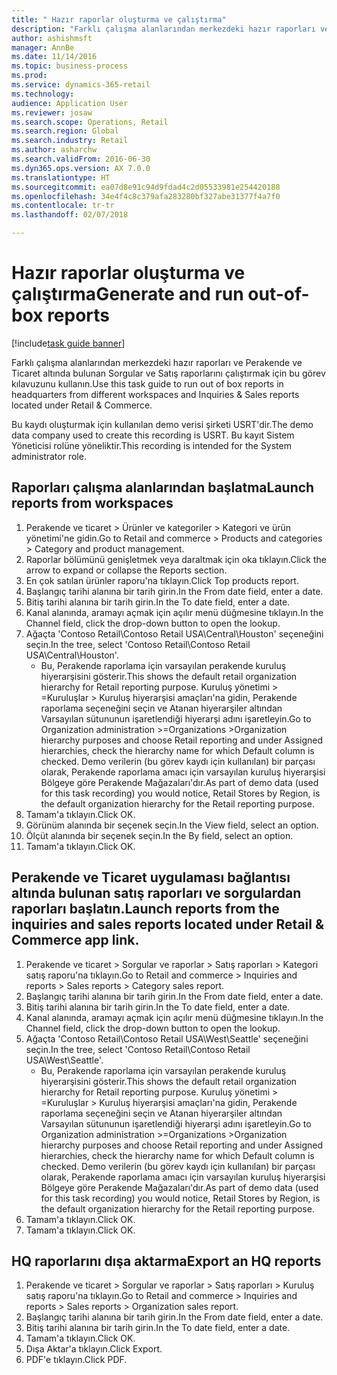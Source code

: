 ```yaml
--- 
title: " Hazır raporlar oluşturma ve çalıştırma"
description: "Farklı çalışma alanlarından merkezdeki hazır raporları ve Perakende ve Ticaret altında bulunan Sorgular ve Satış raporlarını çalıştırmak için bu görev kılavuzunu kullanın."
author: ashishmsft
manager: AnnBe
ms.date: 11/14/2016
ms.topic: business-process
ms.prod: 
ms.service: dynamics-365-retail
ms.technology: 
audience: Application User
ms.reviewer: josaw
ms.search.scope: Operations, Retail
ms.search.region: Global
ms.search.industry: Retail
ms.author: asharchw
ms.search.validFrom: 2016-06-30
ms.dyn365.ops.version: AX 7.0.0
ms.translationtype: HT
ms.sourcegitcommit: ea07d8e91c94d9fdad4c2d05533981e254420188
ms.openlocfilehash: 34e4f4c8c379afa283280bf327abe31377f4a7f0
ms.contentlocale: tr-tr
ms.lasthandoff: 02/07/2018

---
```

# <a name="generate-and-run-out-of-box-reports"></a><span data-ttu-id="f8214-103"> Hazır raporlar oluşturma ve çalıştırma</span><span class="sxs-lookup"><span data-stu-id="f8214-103">Generate and run out-of-box reports</span></span>

[!include[task guide banner](../includes/task-guide-banner.md)]

<span data-ttu-id="f8214-104">Farklı çalışma alanlarından merkezdeki hazır raporları ve Perakende ve Ticaret altında bulunan Sorgular ve Satış raporlarını çalıştırmak için bu görev kılavuzunu kullanın.</span><span class="sxs-lookup"><span data-stu-id="f8214-104">Use this task guide to run out of box reports in headquarters from different workspaces and Inquiries & Sales reports located under Retail & Commerce.</span></span>



<span data-ttu-id="f8214-105">Bu kaydı oluşturmak için kullanılan demo verisi şirketi USRT'dir.</span><span class="sxs-lookup"><span data-stu-id="f8214-105">The demo data company used to create this recording is USRT.</span></span> <span data-ttu-id="f8214-106">Bu kayıt Sistem Yöneticisi rolüne yöneliktir.</span><span class="sxs-lookup"><span data-stu-id="f8214-106">This recording is intended for the System administrator role.</span></span>


## <a name="launch-reports-from-workspaces"></a><span data-ttu-id="f8214-107">Raporları çalışma alanlarından başlatma</span><span class="sxs-lookup"><span data-stu-id="f8214-107">Launch reports from workspaces</span></span>
1. <span data-ttu-id="f8214-108">Perakende ve ticaret > Ürünler ve kategoriler > Kategori ve ürün yönetimi'ne gidin.</span><span class="sxs-lookup"><span data-stu-id="f8214-108">Go to Retail and commerce > Products and categories > Category and product management.</span></span>
2. <span data-ttu-id="f8214-109">Raporlar bölümünü genişletmek veya daraltmak için oka tıklayın.</span><span class="sxs-lookup"><span data-stu-id="f8214-109">Click the arrow to expand or collapse the Reports section.</span></span>
3. <span data-ttu-id="f8214-110">En çok satılan ürünler raporu'na tıklayın.</span><span class="sxs-lookup"><span data-stu-id="f8214-110">Click Top products report.</span></span>
4. <span data-ttu-id="f8214-111">Başlangıç tarihi alanına bir tarih girin.</span><span class="sxs-lookup"><span data-stu-id="f8214-111">In the From date field, enter a date.</span></span>
5. <span data-ttu-id="f8214-112">Bitiş tarihi alanına bir tarih girin.</span><span class="sxs-lookup"><span data-stu-id="f8214-112">In the To date field, enter a date.</span></span>
6. <span data-ttu-id="f8214-113">Kanal alanında, aramayı açmak için açılır menü düğmesine tıklayın.</span><span class="sxs-lookup"><span data-stu-id="f8214-113">In the Channel field, click the drop-down button to open the lookup.</span></span>
7. <span data-ttu-id="f8214-114">Ağaçta 'Contoso Retail\Contoso Retail USA\Central\Houston' seçeneğini seçin.</span><span class="sxs-lookup"><span data-stu-id="f8214-114">In the tree, select 'Contoso Retail\Contoso Retail USA\Central\Houston'.</span></span>
    * <span data-ttu-id="f8214-115">Bu, Perakende raporlama için varsayılan perakende kuruluş hiyerarşisini gösterir.</span><span class="sxs-lookup"><span data-stu-id="f8214-115">This shows the default retail organization hierarchy for Retail reporting purpose.</span></span>   <span data-ttu-id="f8214-116">Kuruluş yönetimi > Kuruluşlar > Kuruluş hiyerarşisi amaçları'na gidin, Perakende raporlama seçeneğini seçin ve Atanan hiyerarşiler altından Varsayılan sütununun işaretlendiği hiyerarşi adını işaretleyin.</span><span class="sxs-lookup"><span data-stu-id="f8214-116">Go to Organization administration >Organizations >Organization hierarchy purposes and choose Retail reporting and under Assigned hierarchies, check the hierarchy name for which Default column is checked.</span></span>      <span data-ttu-id="f8214-117">Demo verilerin (bu görev kaydı için kullanılan) bir parçası olarak, Perakende raporlama amacı için varsayılan kuruluş hiyerarşisi Bölgeye göre Perakende Mağazaları'dır.</span><span class="sxs-lookup"><span data-stu-id="f8214-117">As part of demo data (used for this task recording) you would notice, Retail Stores by Region, is the default organization hierarchy for the Retail reporting purpose.</span></span>     
8. <span data-ttu-id="f8214-118">Tamam'a tıklayın.</span><span class="sxs-lookup"><span data-stu-id="f8214-118">Click OK.</span></span>
9. <span data-ttu-id="f8214-119">Görünüm alanında bir seçenek seçin.</span><span class="sxs-lookup"><span data-stu-id="f8214-119">In the View field, select an option.</span></span>
10. <span data-ttu-id="f8214-120">Ölçüt alanında bir seçenek seçin.</span><span class="sxs-lookup"><span data-stu-id="f8214-120">In the By field, select an option.</span></span>
11. <span data-ttu-id="f8214-121">Tamam'a tıklayın.</span><span class="sxs-lookup"><span data-stu-id="f8214-121">Click OK.</span></span>

## <a name="launch-reports-from-the-inquiries-and-sales-reports-located-under-retail--commerce-app-link"></a><span data-ttu-id="f8214-122">Perakende ve Ticaret uygulaması bağlantısı altında bulunan satış raporları ve sorgulardan raporları başlatın.</span><span class="sxs-lookup"><span data-stu-id="f8214-122">Launch reports from the inquiries and sales reports located under Retail & Commerce app link.</span></span>
1. <span data-ttu-id="f8214-123">Perakende ve ticaret > Sorgular ve raporlar > Satış raporları > Kategori satış raporu'na tıklayın.</span><span class="sxs-lookup"><span data-stu-id="f8214-123">Go to Retail and commerce > Inquiries and reports > Sales reports > Category sales report.</span></span>
2. <span data-ttu-id="f8214-124">Başlangıç tarihi alanına bir tarih girin.</span><span class="sxs-lookup"><span data-stu-id="f8214-124">In the From date field, enter a date.</span></span>
3. <span data-ttu-id="f8214-125">Bitiş tarihi alanına bir tarih girin.</span><span class="sxs-lookup"><span data-stu-id="f8214-125">In the To date field, enter a date.</span></span>
4. <span data-ttu-id="f8214-126">Kanal alanında, aramayı açmak için açılır menü düğmesine tıklayın.</span><span class="sxs-lookup"><span data-stu-id="f8214-126">In the Channel field, click the drop-down button to open the lookup.</span></span>
5. <span data-ttu-id="f8214-127">Ağaçta 'Contoso Retail\Contoso Retail USA\West\Seattle' seçeneğini seçin.</span><span class="sxs-lookup"><span data-stu-id="f8214-127">In the tree, select 'Contoso Retail\Contoso Retail USA\West\Seattle'.</span></span>
    * <span data-ttu-id="f8214-128">Bu, Perakende raporlama için varsayılan perakende kuruluş hiyerarşisini gösterir.</span><span class="sxs-lookup"><span data-stu-id="f8214-128">This shows the default retail organization hierarchy for Retail reporting purpose.</span></span>   <span data-ttu-id="f8214-129">Kuruluş yönetimi > Kuruluşlar > Kuruluş hiyerarşisi amaçları'na gidin, Perakende raporlama seçeneğini seçin ve Atanan hiyerarşiler altından Varsayılan sütununun işaretlendiği hiyerarşi adını işaretleyin.</span><span class="sxs-lookup"><span data-stu-id="f8214-129">Go to Organization administration >Organizations >Organization hierarchy purposes and choose Retail reporting and under Assigned hierarchies, check the hierarchy name for which Default column is checked.</span></span>      <span data-ttu-id="f8214-130">Demo verilerin (bu görev kaydı için kullanılan) bir parçası olarak, Perakende raporlama amacı için varsayılan kuruluş hiyerarşisi Bölgeye göre Perakende Mağazaları'dır.</span><span class="sxs-lookup"><span data-stu-id="f8214-130">As part of demo data (used for this task recording) you would notice, Retail Stores by Region, is the default organization hierarchy for the Retail reporting purpose.</span></span>     
6. <span data-ttu-id="f8214-131">Tamam'a tıklayın.</span><span class="sxs-lookup"><span data-stu-id="f8214-131">Click OK.</span></span>
7. <span data-ttu-id="f8214-132">Tamam'a tıklayın.</span><span class="sxs-lookup"><span data-stu-id="f8214-132">Click OK.</span></span>

## <a name="export-an-hq-reports"></a><span data-ttu-id="f8214-133">HQ raporlarını dışa aktarma</span><span class="sxs-lookup"><span data-stu-id="f8214-133">Export an HQ reports</span></span>
1. <span data-ttu-id="f8214-134">Perakende ve ticaret > Sorgular ve raporlar > Satış raporları > Kuruluş satış raporu'na tıklayın.</span><span class="sxs-lookup"><span data-stu-id="f8214-134">Go to Retail and commerce > Inquiries and reports > Sales reports > Organization sales report.</span></span>
2. <span data-ttu-id="f8214-135">Başlangıç tarihi alanına bir tarih girin.</span><span class="sxs-lookup"><span data-stu-id="f8214-135">In the From date field, enter a date.</span></span>
3. <span data-ttu-id="f8214-136">Bitiş tarihi alanına bir tarih girin.</span><span class="sxs-lookup"><span data-stu-id="f8214-136">In the To date field, enter a date.</span></span>
4. <span data-ttu-id="f8214-137">Tamam'a tıklayın.</span><span class="sxs-lookup"><span data-stu-id="f8214-137">Click OK.</span></span>
5. <span data-ttu-id="f8214-138">Dışa Aktar'a tıklayın.</span><span class="sxs-lookup"><span data-stu-id="f8214-138">Click Export.</span></span>
6. <span data-ttu-id="f8214-139">PDF'e tıklayın.</span><span class="sxs-lookup"><span data-stu-id="f8214-139">Click PDF.</span></span>


